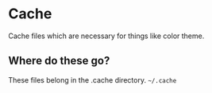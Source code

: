 # Cache
Cache files which are necessary for things like color theme.

## Where do these go?
These files belong in the .cache directory. `~/.cache`